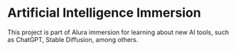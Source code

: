 # Artificial Intelligence Immersion

This project is part of Alura immersion for learning about new AI tools, such as ChatGPT, Stable Diffusion, among others.
